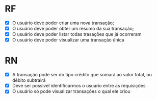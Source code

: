 # RF

- [x] O usuário deve poder criar uma nova transação;
- [x] O usuário deve poder obter um resumo da sua transação;
- [x] O usuário deve poder listar todas trasações que já ocorreram
- [x] O usuário deve poder visualizar uma transação única

# RN

- [x] A transação pode ser do tipo crédito que somará ao valor total, ou débito subtrairá
- [x] Deve ser possivel identificarmos o usuario entre as requisições
- [x] O usuário só pode visualizar transações o qual ele criou
